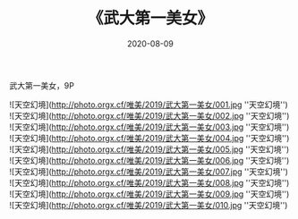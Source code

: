 ﻿---
layout: post
title: 《武大第一美女》
date: 2020-08-09
img: http://photo.orgx.cf/唯美/2019/武大第一美女/000.jpg
tags: [美女,清纯,唯美]
---

武大第一美女，9P



![天空幻境](http://photo.orgx.cf/唯美/2019/武大第一美女/001.jpg ''天空幻境'')<br>
![天空幻境](http://photo.orgx.cf/唯美/2019/武大第一美女/002.jpg ''天空幻境'')<br>
![天空幻境](http://photo.orgx.cf/唯美/2019/武大第一美女/003.jpg ''天空幻境'')<br>
![天空幻境](http://photo.orgx.cf/唯美/2019/武大第一美女/004.jpg ''天空幻境'')<br>
![天空幻境](http://photo.orgx.cf/唯美/2019/武大第一美女/005.jpg ''天空幻境'')<br>
![天空幻境](http://photo.orgx.cf/唯美/2019/武大第一美女/006.jpg ''天空幻境'')<br>
![天空幻境](http://photo.orgx.cf/唯美/2019/武大第一美女/007.jpg ''天空幻境'')<br>
![天空幻境](http://photo.orgx.cf/唯美/2019/武大第一美女/008.jpg ''天空幻境'')<br>
![天空幻境](http://photo.orgx.cf/唯美/2019/武大第一美女/009.jpg ''天空幻境'')<br>
![天空幻境](http://photo.orgx.cf/唯美/2019/武大第一美女/010.jpg ''天空幻境'')<br>